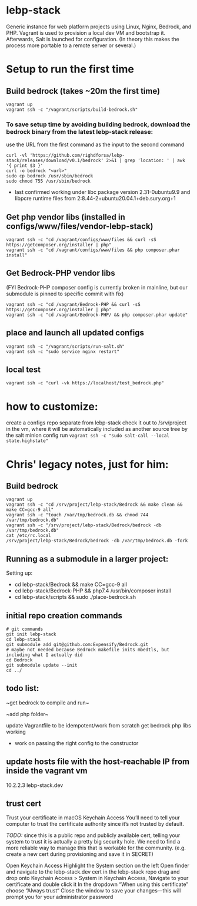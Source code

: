 # lebp-stack
Generic instance for web platform projects using Linux, Nginx, Bedrock, and PHP. Vagrant is used to provision a local dev VM and bootstrap it. Afterwards, Salt is launched for configuration. (In theory this makes the process more portable to a remote server or several.)

# Setup to run the first time
## Build bedrock (takes ~20m the first time)
```
vagrant up
vagrant ssh -c "/vagrant/scripts/build-bedrock.sh"
```

### To save setup time by avoiding building bedrock, download the bedrock binary from the latest lebp-stack release:
use the URL from the first command as the input to the second command
```
curl -vl 'https://github.com/righdforsa/lebp-stack/releases/download/v0.1/bedrock' 2>&1 | grep 'location: ' | awk '{ print $3 }'
curl -o bedrock "<url>"
sudo cp bedrock /usr/sbin/bedrock
sudo chmod 755 /usr/sbin/bedrock
```
* last confirmed working under libc package version 2.31-0ubuntu9.9 and libpcre runtime files from 2:8.44-2+ubuntu20.04.1+deb.sury.org+1 

## Get php vendor libs (installed in configs/www/files/vendor-lebp-stack)
```
vagrant ssh -c "cd /vagrant/configs/www/files && curl -sS https://getcomposer.org/installer | php"
vagrant ssh -c "cd /vagrant/configs/www/files && php composer.phar install"
```

## Get Bedrock-PHP vendor libs
(FYI Bedrock-PHP composer config is currently broken in mainline, but our submodule is pinned to specific commit with fix)
```
vagrant ssh -c "cd /vagrant/Bedrock-PHP && curl -sS https://getcomposer.org/installer | php"
vagrant ssh -c "cd /vagrant/Bedrock-PHP/ && php composer.phar update"
```

## place and launch all updated configs
```
vagrant ssh -c "/vagrant/scripts/run-salt.sh"
vagrant ssh -c "sudo service nginx restart"
```

## local test
```
vagrant ssh -c "curl -vk https://localhost/test_bedrock.php"
```

# how to customize:
create a configs repo separate from lebp-stack
check it out to /srv/project in the vm, where it will be automatically included as another source tree by the salt minion config
run `vagrant ssh -c "sudo salt-call --local state.highstate"`

# Chris' legacy notes, just for him:
## Build bedrock
```
vagrant up
vagrant ssh -c "cd /srv/project/lebp-stack/Bedrock && make clean && make CC=gcc-9 all"
vagrant ssh -c "touch /var/tmp/bedrock.db && chmod 744 /var/tmp/bedrock.db"
vagrant ssh -c "/srv/project/lebp-stack/Bedrock/bedrock -db /var/tmp/bedrock.db" 
cat /etc/rc.local
/srv/project/lebp-stack/Bedrock/bedrock -db /var/tmp/bedrock.db -fork
```

## Running as a submodule in a larger project:
Setting up:
 - cd lebp-stack/Bedrock && make CC=gcc-9 all
 - cd lebp-stack/Bedrock-PHP && php7.4 /usr/bin/composer install
 - cd lebp-stack/scripts && sudo ./place-bedrock.sh

## initial repo creation commands
```
# git commands
git init lebp-stack
cd lebp-stack
git submodule add git@github.com:Expensify/Bedrock.git
# maybe not needed because Bedrock makefile inits mbedtls, but including what I actually did
cd Bedrock
git submodule update --init
cd ../
```

## todo list:
~get bedrock to compile and run~

~add php folder~

update Vagrantfile to be idempotent/work from scratch
get bedrock php libs working
  - work on passing the right config to the constructor

## update hosts file with the host-reachable IP from inside the vagrant vm
10.2.2.3 lebp-stack.dev

## trust cert 
Trust your certificate in macOS Keychain Access
You’ll need to tell your computer to trust the certificate authority since it’s not trusted by default.

*TODO:* since this is a public repo and publicly available cert, telling your system to trust it is actually a pretty big security hole. We need to find a more reliable way to manage this that is workable for the community. (e.g. create a new cert during provisioning and save it in SECRET)

Open Keychain Access
Highlight the System section on the left
Open finder and navigate to the lebp-stack.dev cert in the lebp-stack repo
drag and drop onto Keychain Access > System
in Keychain Access, Navigate to your certificate and double click it
In the dropdown “When using this certificate” choose “Always trust“
Close the window to save your changes—this will prompt you for your administrator password


